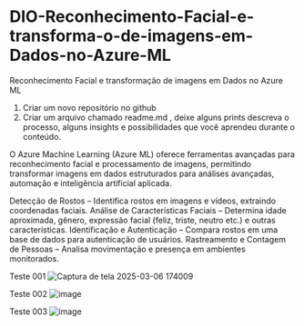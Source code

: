 # DIO-Reconhecimento-Facial-e-transforma-o-de-imagens-em-Dados-no-Azure-ML
Reconhecimento Facial e transformação de imagens em Dados no Azure ML

1. Criar um novo repositório no github 
2. Criar um arquivo chamado readme.md , deixe alguns prints descreva o processo, alguns insights e possibilidades que você aprendeu durante o conteúdo.

O Azure Machine Learning (Azure ML) oferece ferramentas avançadas para reconhecimento facial e processamento de imagens, permitindo transformar imagens em dados estruturados para análises avançadas, automação e inteligência artificial aplicada.

Detecção de Rostos – Identifica rostos em imagens e vídeos, extraindo coordenadas faciais.
Análise de Características Faciais – Determina idade aproximada, gênero, expressão facial (feliz, triste, neutro etc.) e outras características.
Identificação e Autenticação – Compara rostos em uma base de dados para autenticação de usuários.
Rastreamento e Contagem de Pessoas – Analisa movimentação e presença em ambientes monitorados.

Teste 001 
![Captura de tela 2025-03-06 174009](https://github.com/user-attachments/assets/437761be-aa92-40a7-8bb6-205865a95476)

Teste 002 
![image](https://github.com/user-attachments/assets/4cedfe60-964f-4e15-a64a-c4d6a22239c6)

Teste 003
![image](https://github.com/user-attachments/assets/573af8b5-0595-4b3b-8ee8-73cd7a78efe2)



